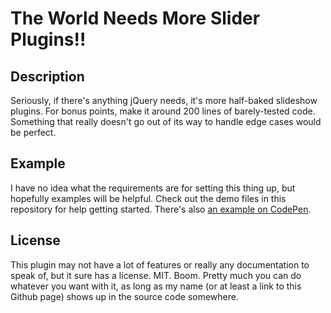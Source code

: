 The World Needs More Slider Plugins!!
=====================================

Description
-----------

Seriously, if there's anything jQuery needs, it's more half-baked slideshow plugins. For bonus points, make it around 200 lines of barely-tested code. Something that really doesn't go out of its way to handle edge cases would be perfect.

Example
-------

I have no idea what the requirements are for setting this thing up, but hopefully examples will be helpful. Check out the demo files in this repository for help getting started. There's also [an example on CodePen](http://codepen.io/mlms13/pen/kIvab).

License
-------

This plugin may not have a lot of features or really any documentation to speak of, but it sure has a license.  MIT. Boom.  Pretty much you can do whatever you want with it, as long as my name (or at least a link to this Github page) shows up in the source code somewhere.
